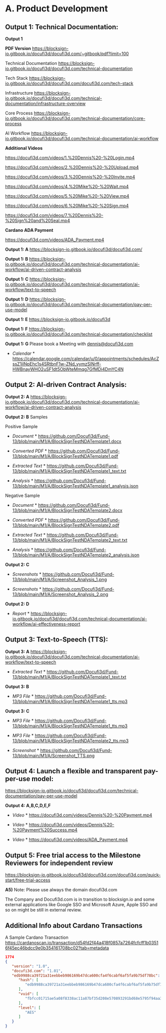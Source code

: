 # A. Product Development

## Output 1: Technical Documentation:


  **Output 1** 

  **PDF Version** https://blocksign-io.gitbook.io/docufi3d/docufi3d.com/~gitbook/pdf?limit=100
  
  Technical Documentation https://blocksign-io.gitbook.io/docufi3d/docufi3d.com/technical-documentation

  Tech Stack https://blocksign-io.gitbook.io/docufi3d/docufi3d.com/docufi3d.com/tech-stack
   
  Infrastructure https://blocksign-io.gitbook.io/docufi3d/docufi3d.com/technical-documentation/infrastructure-overview

  Core Process https://blocksign-io.gitbook.io/docufi3d/docufi3d.com/technical-documentation/core-process

  AI Workflow https://blocksign-io.gitbook.io/docufi3d/docufi3d.com/technical-documentation/ai-workflow

  **Additional Videos**
 
  https://docufi3d.com/videos/1.%20Dennis%20-%20Login.mp4
 
  https://docufi3d.com/videos/2.%20Dennis%20-%20Upload.mp4

  https://docufi3d.com/videos/3.%20Dennis%20-%20Invite.mp4

  https://docufi3d.com/videos/4.%20Mike%20-%20Wait.mp4

  https://docufi3d.com/videos/5.%20Mike%20-%20View.mp4

  https://docufi3d.com/videos/6.%20Mike%20-%20Sign.mp4

  https://docufi3d.com/videos/7.%20Dennis%20-%20Sign%20and%20Seal.mp4

  **Cardano ADA Payment**

  https://docufi3d.com/videos/ADA_Payment.mp4

  **Output 1: A** https://blocksign-io.gitbook.io/docufi3d/docufi3d.com/

  **Output 1: B** https://blocksign-io.gitbook.io/docufi3d/docufi3d.com/technical-documentation/ai-workflow/ai-driven-contract-analysis
  
  **Output 1: C** https://blocksign-io.gitbook.io/docufi3d/docufi3d.com/technical-documentation/ai-workflow/text-to-speech
  
  **Output 1: D** https://blocksign-io.gitbook.io/docufi3d/docufi3d.com/technical-documentation/pay-per-use-model
  
  **Output 1: E** https://blocksign-io.gitbook.io/docufi3d
  
  **Output 1: F** https://blocksign-io.gitbook.io/docufi3d/docufi3d.com/technical-documentation/checklist

  **Output 1: G** Please book a Meeting with dennis@docufi3d.com 
  
  * *Calendar* * https://calendar.google.com/calendar/u/0/appointments/schedules/AcZssZ1iINpEhc1s4SRtbnF1w-ZNd_yymzSINrff-HWBnayWHO2uSF1dt5ObWteMmqg7GfMDi4DmYC4N

## Output 2: AI-driven Contract Analysis:

  **Output 2: A** https://blocksign-io.gitbook.io/docufi3d/docufi3d.com/technical-documentation/ai-workflow/ai-driven-contract-analysis
  
  **Output 2: B** Samples
  
  Positive Sample

  * *Document* * https://github.com/Docufi3d/Fund-13/blob/main/M1/A/BlockSignTestNDATemplate1.docx

  * *Converted PDF* * https://github.com/Docufi3d/Fund-13/blob/main/M1/A/BlockSignTestNDATemplate1.pdf

  * *Extracted Text* * https://github.com/Docufi3d/Fund-13/blob/main/M1/A/BlockSignTestNDATemplate1_text.txt

  * *Analysis* * https://github.com/Docufi3d/Fund-13/blob/main/M1/A/BlockSignTestNDATemplate1_analysis.json

  Negative Sample
  
  * *Document* * https://github.com/Docufi3d/Fund-13/blob/main/M1/A/BlockSignTestNDATemplate2.docx
  
  * *Converted PDF* * https://github.com/Docufi3d/Fund-13/blob/main/M1/A/BlockSignTestNDATemplate2.pdf

  * *Extracted Text* * https://github.com/Docufi3d/Fund-13/blob/main/M1/A/BlockSignTestNDATemplate2_text.txt

  * *Analysis* * https://github.com/Docufi3d/Fund-13/blob/main/M1/A/BlockSignTestNDATemplate2_analysis.json

  **Output 2: C**

  * *Screenshots* * https://github.com/Docufi3d/Fund-13/blob/main/M1/A/Screenshot_Analysis_1.png
  
  * *Screenshots* * https://github.com/Docufi3d/Fund-13/blob/main/M1/A/Screenshot_Analysis_2.png
  
 **Output 2: D** 
  * *Report* * https://blocksign-io.gitbook.io/docufi3d/docufi3d.com/technical-documentation/ai-workflow/ai-effectiveness-report
 
## Output 3: Text-to-Speech (TTS):

  **Output 3: A** https://blocksign-io.gitbook.io/docufi3d/docufi3d.com/technical-documentation/ai-workflow/text-to-speech

  * *Extracted Text* * https://github.com/Docufi3d/Fund-13/blob/main/M1/A/BlockSignTestNDATemplate1_text.txt

  **Output 3: B** 
  
  * *MP3 File* * https://github.com/Docufi3d/Fund-13/blob/main/M1/A/BlockSignTestNDATemplate1_tts.mp3
 
  **Output 3: C**

  * *MP3 File* * https://github.com/Docufi3d/Fund-13/blob/main/M1/A/BlockSignTestNDATemplate1_tts.mp3
  
  * *MP3 File* * https://github.com/Docufi3d/Fund-13/blob/main/M1/A/BlockSignTestNDATemplate2_tts.mp3

  * *Screenshot* * https://github.com/Docufi3d/Fund-13/blob/main/M1/A/Screenshot_TTS.png
  
## Output 4: Launch a flexible and transparent pay-per-use model:

  https://blocksign-io.gitbook.io/docufi3d/docufi3d.com/technical-documentation/pay-per-use-model

  **Output 4: A,B,C,D,E,F**
  
  * *Video* * https://docufi3d.com/videos/Dennis%20-%20Payment.mp4
 
  * *Video* * https://docufi3d.com/videos/Dennis%20-%20Payment%20Success.mp4

  * *Video* * https://docufi3d.com/videos/ADA_Payment.mp4

## Output 5: Free trial access to the Milestone Reviewers for independent review

  https://blocksign-io.gitbook.io/docufi3d/docufi3d.com/docufi3d.com/quick-start/free-trial-access

**A5)** Note: Please use always the domain docufi3d.com

The Company and Docufi3d.com is in transition to blocksign.io and some external applications like Google SSO and Microsoft Azure, Apple SSO and so on might be still in external review.

## Additional Info about Cardano Transactions ##
A Sample Cardano Transaction https://cardanoscan.io/transaction/d54fd2f44a418f0857a7264fcfcff1b03516f45ec46bdcc9e0b354161708bc02?tab=metadata
```json
1774
{
   "version": "1.0",
   "docufi3d.com": "1.01",
   "edb9988ca39721a31eebbeb986169b47dca600cfa4f6cabf6af5fa9b75df78bc": {
      "hash": [
         "edb9988ca39721a31eebbeb986169b47dca600cfa4f6cabf6af5fa9b75df78bc"
      ],
      "vuid": [
         "fbfcc01715ae5a08f8338ac11a87bf35d208e570893291bd68e5795f94aa34ba"
      ],
      "level": [
         "AES"
      ]
   }
}
```
